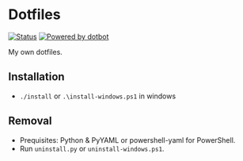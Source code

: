 # Dotfiles

[![Status](https://github.com/sitiom/dotfiles/workflows/dotfiles/badge.svg?branch=main)](https://github.com/sitiom/dotfiles/actions)
[![Powered by dotbot][dbshield]][dblink]

[dblink]: https://github.com/anishathalye/dotbot
[dbshield]: https://img.shields.io/badge/powered%20by-dotbot-blue?style=flat

My own dotfiles.

## Installation

- `./install` or `.\install-windows.ps1` in windows

## Removal

- Prequisites: Python & PyYAML or powershell-yaml for PowerShell.
- Run `uninstall.py` or `uninstall-windows.ps1`.
